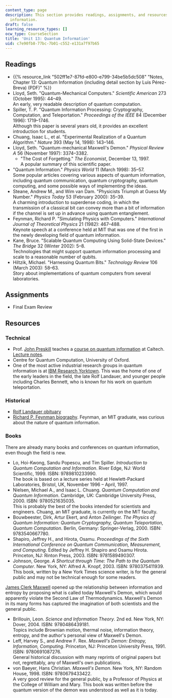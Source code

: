 ```yaml
---
content_type: page
description: This section provides readings, assignments, and resources on quantum
  information.
draft: false
learning_resource_types: []
ocw_type: CourseSection
title: 'Unit 13: Quantum Information'
uid: c7e90fb8-77bc-7b01-c552-e131a7f97b65
---
```

## Readings

- {{% resource_link "502ff1e7-87fd-e800-e799-34be5b5dc508" "Notes, Chapter 13: Quantum Information (including detail section by Luis Pérez-Breva) (PDF)" %}}
- Lloyd, Seth. "Quantum-Mechanical Computers." *Scientific American* 273 (October 1995): 44–49.    
    An early, very readable description of quantum computation.
- Spiller, T. P. "Quantum Information Processing: Cryptography, Computation, and Teleportation." *Proceedings of the IEEE* 84 (December 1996): 1719–1746.    
    Although this paper is several years old, it provides an excellent introduction for students.
- Chuang, Isaac L., et al. "Experimental Realization of a Quantum Algorithm." *Nature* 393 (May 14, 1998): 143–146.
- Lloyd, Seth. "Quantum-mechanical Maxwell's Demon." *Physical Review A* 56 (November 1997): 3374–3382.
    - "The Cost of Forgetting." *The Economist*, December 13, 1997.    
        A popular summary of this scientific paper.
- "Quantum Information." *Physics World* 11 (March 1998): 35–57.    
    Some popular articles covering various aspects of quantum information, including quantum communication, quantum cryptography, quantum computing, and some possible ways of implementing the ideas.
- Steane, Andrew M., and Wim van Dam. "Physicists Triumph at Guess My Number." *Physics Today* 53 (February 2000): 35–39.    
    A charming introduction to superdense coding, in which the transmission of a classical bit can convey more than a bit of information if the channel is set up in advance using quantum entanglement.
- Feynman, Richard P. "Simulating Physics with Computers." *International Journal of Theoretical Physics* 21 (1982): 467–488.    
    Keynote speech at a conference held at MIT that was one of the first in the newly developing field of quantum information.
- Kane, Bruce. "Scalable Quantum Computing Using Solid-State Devices." *The Bridge* 32 (Winter 2002): 5–8.    
    Technologies that might support quantum information processing and scale to a reasonable number of qubits.
- Hiltzik, Michael. "Harnessing Quantum Bits." *Technology Review* 106 (March 2003): 58–63.    
    Story about implementations of quantum computers from several laboratories.

## Assignments

- Final Exam Review

## Resources

### Technical

- Prof. [John Preskill](http://theory.caltech.edu/~preskill/) teaches a [course on quantum information](http://www.theory.caltech.edu/~preskill/ph219/index.html) at Caltech. [Lecture notes](http://theory.caltech.edu/~preskill/ph219/chap2_13.pdf).
- Centre for Quantum Computation, University of Oxford.
- One of the most active industrial research groups in quantum information is at [IBM Research Yorktown](https://www.research.ibm.com/labs/watson/). This was the home of one of the early leaders in the field, the late Rolf Landauer, and younger people including Charles Bennett, who is known for his work on quantum teleportation.

### Historical

- [Rolf Landauer obituary](https://www.nytimes.com/1999/04/30/nyregion/rolf-landauer-pioneer-in-computer-theory-dies-at-72.html)
- [Richard P. Feynman biography](http://www-groups.dcs.st-andrews.ac.uk/~history/Biographies/Feynman.html). Feynman, an MIT graduate, was curious about the nature of quantum information.

### Books

There are already many books and conferences on quantum information, even though the field is new.

- Lo, Hoi-Kwong, Sandu Popescu, and Tim Spiller. *Introduction to Quantum Computation and Information*. River Edge, NJ: World Scientific, 1999. ISBN: 9789810233990.    
    The book is based on a lecture series held at Hewlett-Packard Laboratories, Bristol, UK, November 1996 – April, 1997.
- Nielsen, Michael A., and Isaac L. Chuang. *Quantum Computation and Quantum Information*. Cambridge, UK: Cambridge University Press, 2000. ISBN: 9780521635035.    
    This is probably the best of the books intended for scientists and engineers. Chuang, an MIT graduate, is currently on the MIT faculty.
- Bouwbeester, Dirk, Artur Ekert, and Anton Zeilinger. *The Physics of Quantum Information: Quantum Cryptography, Quantum Teleportation, Quantum Computation*. Berlin, Germany: Springer-Verlag, 2000. ISBN: 9783540667780.
- Shapiro, Jeffrey H., and Hirota, Osamu. *Proceedings of the Sixth International Conference on Quantum Communication, Measurement, and Computing*. Edited by Jeffrey H. Shapiro and Osamu Hirota. Princeton, NJ: Rinton Press, 2003. ISBN: 9781589490307.
- Johnson, George. *A Shortcut through Time: The Path to the Quantum Computer*. New York, NY: Alfred A. Knopf, 2003. ISBN: 9780375411939.    
    This book, written by a New York Times science writer, is for the general public and may not be technical enough for some readers.

[James Clerk Maxwell](http://www-groups.dcs.st-andrews.ac.uk/~history/Biographies/Maxwell.html) opened up the relationship between information and entropy by proposing what is called today Maxwell's Demon, which would apparently violate the Second Law of Thermodynamics. Maxwell's Demon in its many forms has captured the imagination of both scientists and the general public.

- Brillouin, Leon. *Science and Information Theory*. 2nd ed. New York, NY: Dover, 2004. ISBN: 9780486439181.    
    Topics include Brownian motion, thermal noise, information theory, entropy, and the author's personal view of Maxwell's Demon.
- Leff, Harvey S., and Andrew F. Rex. *Maxwell's Demon: Entropy, Information, Computing*. Princeton, NJ: Princeton University Press, 1991. ISBN: 9780691087276.    
    General historical discussion with many reprints of original papers but not, regrettably, any of Maxwell's own publications.
- von Baeyer, Hans Christian. *Maxwell's Demon*. New York, NY: Random House, 1998. ISBN: 9780679433422.    
    A very good review for the general public, by a Professor of Physics at the College of William and Mary. This book was written before the quantum version of the demon was understood as well as it is today.